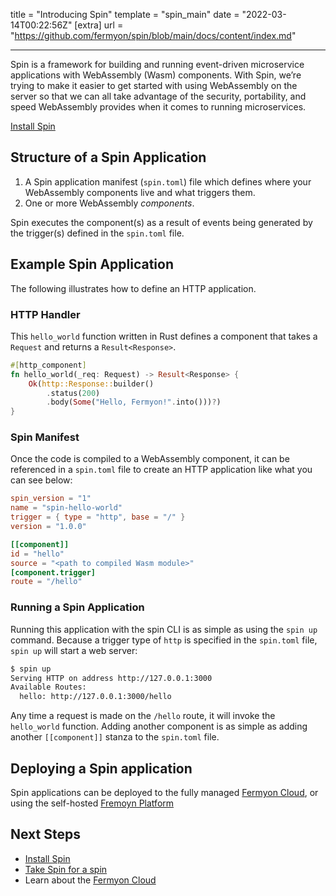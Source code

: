 title = "Introducing Spin"
template = "spin_main"
date = "2022-03-14T00:22:56Z"
[extra]
url = "https://github.com/fermyon/spin/blob/main/docs/content/index.md"

---

Spin is a framework for building and running event-driven microservice applications with WebAssembly (Wasm) components. With Spin, we’re trying to make it easier to get started with using WebAssembly on the server so that we can all take advantage of the security, portability, and speed WebAssembly provides when it comes to running microservices.

[Install Spin](install)

## Structure of a Spin Application

1. A Spin application manifest (`spin.toml`) file which defines where your WebAssembly
   components live and what triggers them.
2. One or more WebAssembly _components_.

Spin executes the component(s) as a result of events being generated by the trigger(s)
defined in the `spin.toml` file.

## Example Spin Application

The following illustrates how to define an HTTP application.

### HTTP Handler

This `hello_world` function written in Rust defines a component that takes a `Request` and returns a `Result<Response>`.

```rust
#[http_component]​
fn hello_world(_req: Request) -> Result<Response> {​
    Ok(http::Response::builder()​
        .status(200)​
        .body(Some("Hello, Fermyon!".into()))?)​
}​
```

### Spin Manifest

Once the code is compiled to a WebAssembly component, it can be referenced in a `spin.toml`
file to create an HTTP application like what you can see below:

```toml
spin_version = "1"
name = "spin-hello-world"
trigger = { type = "http", base = "/" }
version = "1.0.0"

[[component]]
id = "hello"
source = "<path to compiled Wasm module>"
[component.trigger]
route = "/hello"
```

### Running a Spin Application

Running this application with the spin CLI is as simple as using the `spin up` command.
Because a trigger type of `http` is specified in the `spin.toml` file, `spin up` will start
a web server:

<!-- @selectiveCpy -->

```bash
$ spin up
Serving HTTP on address http://127.0.0.1:3000
Available Routes:
  hello: http://127.0.0.1:3000/hello
```

Any time a request is made on the `/hello` route, it will invoke the
`hello_world` function. Adding another component is as simple as adding another `[[component]]`
stanza to the `spin.toml` file.

## Deploying a Spin application

Spin applications can be deployed to the fully managed [Fermyon Cloud](/cloud/index), or using the self-hosted [Fremoyn Platform](https://www.fermyon.dev)

## Next Steps

- [Install Spin](install)
- [Take Spin for a spin](./quickstart.md)
- Learn about the [Fermyon Cloud](/cloud/index)